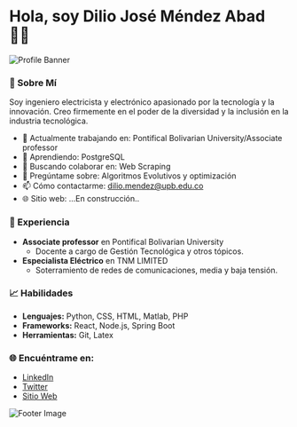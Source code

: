 


# Hola, soy Dilio José Méndez Abad 👩‍💻

![Profile Banner](https://example.com/tu-imagen-de-banner.jpg)

### 🌟 Sobre Mí

Soy ingeniero electricista y electrónico apasionado por la tecnología y la innovación. Creo firmemente en el poder de la diversidad y la inclusión en la industria tecnológica.

- 💼 Actualmente trabajando en: Pontifical Bolivarian University/Associate professor
- 🌱 Aprendiendo: PostgreSQL
- 👯 Buscando colaborar en: Web Scraping
- 💬 Pregúntame sobre: Algoritmos Evolutivos y optimización
- 📫 Cómo contactarme: dilio.mendez@upb.edu.co
- 🌐 Sitio web: ...En construcción..

### 💼 Experiencia

- **Associate professor** en Pontifical Bolivarian University
  - Docente a cargo de Gestión Tecnológica y otros tópicos.
- **Especialista Eléctrico** en TNM LIMITED
  - Soterramiento de redes de comunicaciones, media y baja tensión.

### 📈 Habilidades

- **Lenguajes:** Python, CSS, HTML, Matlab, PHP
- **Frameworks:** React, Node.js, Spring Boot
- **Herramientas:** Git, Latex

### 🌐 Encuéntrame en:

- [LinkedIn](in/dilio-méndez-abad-mSc)
- [Twitter](https://twitter.com/dilio_mendez)
- [Sitio Web](https://orcid.org/0009-0002-7695-8947)

![Footer Image](https://example.com/tu-imagen-de-footer.jpg)
